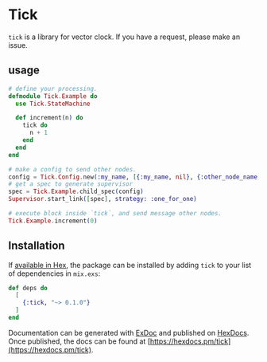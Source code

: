 # Tick

`tick` is a library for vector clock.
If you have a request, please make an issue.

## usage

```elixir 
# define your processing.
defmodule Tick.Example do
  use Tick.StateMachine

  def increment(n) do
    tick do
      n + 1
    end
  end
end

# make a config to send other nodes.
config = Tick.Config.new(:my_name, [{:my_name, nil}, {:other_node_name, :other_node_name@address}])
# get a spec to generate supervisor
spec = Tick.Example.child_spec(config)
Supervisor.start_link([spec], strategy: :one_for_one)

# execute block inside `tick`, and send message other nodes.
Tick.Example.increment(0)
```

## Installation

If [available in Hex](https://hex.pm/docs/publish), the package can be installed
by adding `tick` to your list of dependencies in `mix.exs`:

```elixir
def deps do
  [
    {:tick, "~> 0.1.0"}
  ]
end
```

Documentation can be generated with [ExDoc](https://github.com/elixir-lang/ex_doc)
and published on [HexDocs](https://hexdocs.pm). Once published, the docs can
be found at [https://hexdocs.pm/tick](https://hexdocs.pm/tick).


